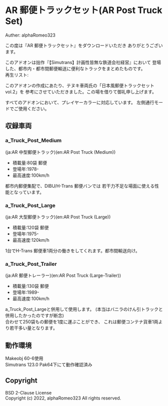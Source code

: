 # AR 郵便トラックセット(AR Post Truck Set)
Auther: alphaRomeo323

この度は『AR 郵便トラックセット』をダウンロードいただき
ありがとうございます。

このアドオンは拙作『【Simutrans】計画性皆無な鉄道会社経営』において
登場した、都市内・都市間郵便輸送に便利なトラックをまとめたものです。  
再生リスト:


このアドオンの作成にあたり、テヌキ車両氏の「日本風郵便トラックセット vol.2」を
参考にさせていただきました。この場を借りて御礼申し上げます。

すべてのアドオンにおいて、プレイヤーカラーに対応しています。
左側通行モードでご使用ください。

## 収録車両
### a_Truck_Post_Medium
(ja:AR 中型郵便トラック)(en:AR Post Truck (Medium))

- 積載量:80袋 郵便
- 登場年:1978-
- 最高速度:100km/h

都市内郵便集配で、DIBU/H-Trans 郵便バンでは
若干力不足な場面に使える性能となっています。

### a_Truck_Post_Large
(ja:AR 大型郵便トラック)(en:AR Post Truck (Large))

- 積載量:120袋 郵便
- 登場年:1975-
- 最高速度:120km/h

1台でH-Trans 郵便車1両分の働きをしてくれます。都市間輸送向け。

### a_Truck_Post_Trailer
(ja:AR 郵便トレーラー)(en:AR Post Truck (Large-Trailer))

- 積載量:130袋 郵便
- 登場年:1989-
- 最高速度:100km/h

a_Truck_Post_Largeと併用して使用します。
(本当はバニラのけん引トラックと併用したかったのですが断念)  
合わせて250袋もの郵便を1度に運ぶことができ、
これは郵便コンテナ貨車1両より若干多い量となります。

## 動作環境
Makeobj 60-6使用  
Simutrans 123.0 Pak64下にて動作確認済み

## Copyright
BSD 2-Clause License  
Copyright (c) 2022, alphaRomeo323
All rights reserved.